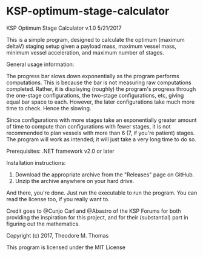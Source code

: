 # KSP-optimum-stage-calculator

KSP Optimum Stage Calculator v.1.0    5/21/2017

This is a simple program, designed to calculate the optimum (maximum deltaV) staging setup given a payload mass, maximum vessel
mass, minimum vessel acceleration, and maximum number of stages.

General usage information:

The progress bar slows down exponentially as the program performs computations. This is because the bar is not measuring
raw computations completed. Rather, it is displaying (roughly) the program's progress through the one-stage configurations,
the two-stage configurations, etc, giving equal bar space to each. However, the later configurations take much more time to
check. Hence the slowing.

Since configurations with more stages take an exponentially greater amount of time to compute than configurations with fewer
stages, it is not recommended to plan vessels with more than 6 (7, if you're patient) stages. The program will work as intended;
it will just take a very long time to do so.

Prerequisites:
.NET framework v2.0 or later

Installation instructions:

1. Download the appropriate archive from the "Releases" page on GitHub. 
2. Unzip the archive anywhere on your hard drive.

And there, you're done. Just run the executable to run the program. You can read the license too, if you really want to.

Credit goes to @Cunjo Carl and @Abastro of the KSP Forums for both providing the inspiration for this project, and for their (substantial) part in figuring out the mathematics. 

Copyright (c) 2017, Theodore M. Thomas

This program is licensed under the MIT License
